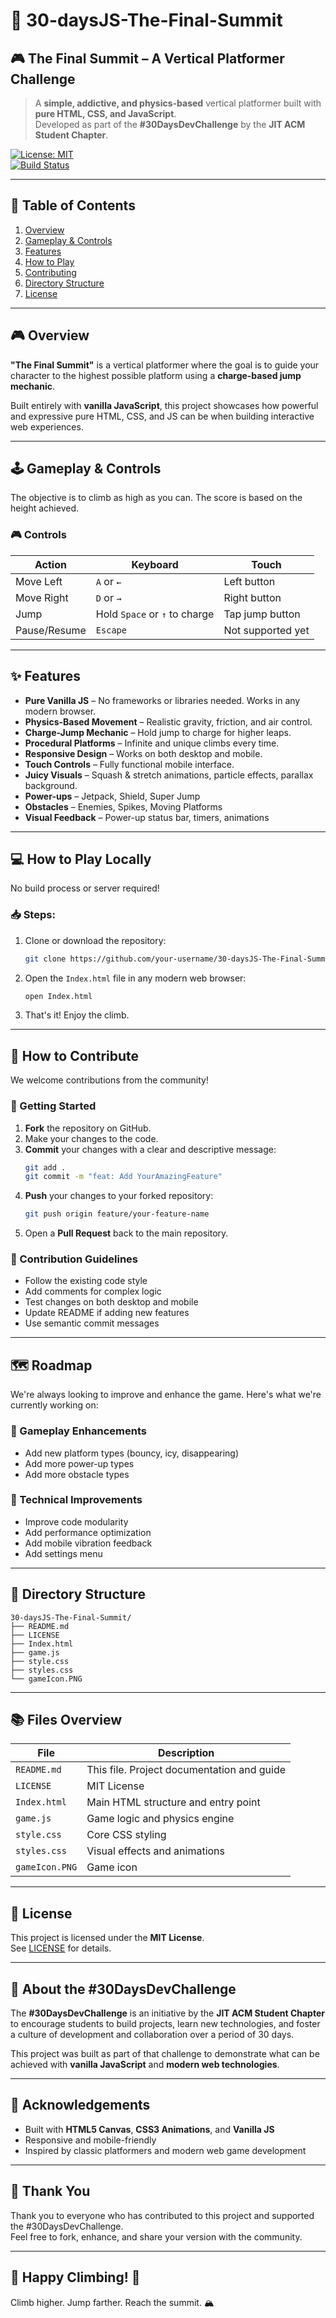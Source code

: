 # 🚀 30-daysJS-The-Final-Summit  
## 🎮 The Final Summit – A Vertical Platformer Challenge

> A **simple, addictive, and physics-based** vertical platformer built with **pure HTML, CSS, and JavaScript**.  
> Developed as part of the **#30DaysDevChallenge** by the **JIT ACM Student Chapter**.

[![License: MIT](https://img.shields.io/badge/License-MIT-yellow.svg)](https://opensource.org/licenses/MIT)  
[![Build Status](https://img.shields.io/badge/build-passing-brightgreen)](#)

---

## 📖 Table of Contents

1. [Overview](#overview)
2. [Gameplay & Controls](#gameplay--controls)
3. [Features](#features)
4. [How to Play](#how-to-play)
5. [Contributing](#contributing)
6. [Directory Structure](#directory-structure)
7. [License](#license)

---

## 🎮 Overview

**"The Final Summit"** is a vertical platformer where the goal is to guide your character to the highest possible platform using a **charge-based jump mechanic**.

Built entirely with **vanilla JavaScript**, this project showcases how powerful and expressive pure HTML, CSS, and JS can be when building interactive web experiences.

---

## 🕹️ Gameplay & Controls

The objective is to climb as high as you can. The score is based on the height achieved.

### 🎮 Controls

| Action | Keyboard | Touch |
|-------|----------|-------|
| Move Left | `A` or `←` | Left button |
| Move Right | `D` or `→` | Right button |
| Jump | Hold `Space` or `↑` to charge | Tap jump button |
| Pause/Resume | `Escape` | Not supported yet |

---

## ✨ Features

- **Pure Vanilla JS** – No frameworks or libraries needed. Works in any modern browser.
- **Physics-Based Movement** – Realistic gravity, friction, and air control.
- **Charge-Jump Mechanic** – Hold jump to charge for higher leaps.
- **Procedural Platforms** – Infinite and unique climbs every time.
- **Responsive Design** – Works on both desktop and mobile.
- **Touch Controls** – Fully functional mobile interface.
- **Juicy Visuals** – Squash & stretch animations, particle effects, parallax background.
- **Power-ups** – Jetpack, Shield, Super Jump
- **Obstacles** – Enemies, Spikes, Moving Platforms
- **Visual Feedback** – Power-up status bar, timers, animations

---

## 💻 How to Play Locally

No build process or server required!

### 📥 Steps:

1. Clone or download the repository:
   ```bash
   git clone https://github.com/your-username/30-daysJS-The-Final-Summit.git
   ```

2. Open the `Index.html` file in any modern web browser:
   ```bash
   open Index.html
   ```

3. That's it! Enjoy the climb.

---

## 🤝 How to Contribute

We welcome contributions from the community!

### 🧱 Getting Started

1. **Fork** the repository on GitHub.
2. Make your changes to the code.
3. **Commit** your changes with a clear and descriptive message:
   ```bash
   git add .
   git commit -m "feat: Add YourAmazingFeature"
   ```
4. **Push** your changes to your forked repository:
   ```bash
   git push origin feature/your-feature-name
   ```
5. Open a **Pull Request** back to the main repository.

### 📌 Contribution Guidelines

- Follow the existing code style
- Add comments for complex logic
- Test changes on both desktop and mobile
- Update README if adding new features
- Use semantic commit messages

---

## 🗺️ Roadmap

We're always looking to improve and enhance the game. Here's what we're currently working on:

### 🔮 Gameplay Enhancements
- Add new platform types (bouncy, icy, disappearing)
- Add more power-up types
- Add more obstacle types

### 🧱 Technical Improvements
- Improve code modularity
- Add performance optimization
- Add mobile vibration feedback
- Add settings menu

---

## 📁 Directory Structure

```
30-daysJS-The-Final-Summit/
├── README.md
├── LICENSE
├── Index.html
├── game.js
├── style.css
├── styles.css
└── gameIcon.PNG
```

---

## 📚 Files Overview

| File | Description |
|------|-------------|
| `README.md` | This file. Project documentation and guide |
| `LICENSE` | MIT License |
| `Index.html` | Main HTML structure and entry point |
| `game.js` | Game logic and physics engine |
| `style.css` | Core CSS styling |
| `styles.css` | Visual effects and animations |
| `gameIcon.PNG` | Game icon |

---

## 📜 License

This project is licensed under the **MIT License**.  
See [LICENSE](LICENSE) for details.

---

## 👥 About the #30DaysDevChallenge

The **#30DaysDevChallenge** is an initiative by the **JIT ACM Student Chapter** to encourage students to build projects, learn new technologies, and foster a culture of development and collaboration over a period of 30 days.

This project was built as part of that challenge to demonstrate what can be achieved with **vanilla JavaScript** and **modern web technologies**.

---

## 📌 Acknowledgements

- Built with **HTML5 Canvas**, **CSS3 Animations**, and **Vanilla JS**
- Responsive and mobile-friendly
- Inspired by classic platformers and modern web game development

---

## 🚀 Thank You

Thank you to everyone who has contributed to this project and supported the #30DaysDevChallenge.  
Feel free to fork, enhance, and share your version with the community.

---

## 🌟 Happy Climbing! 🌟  
Climb higher. Jump farther. Reach the summit. 🏔️
